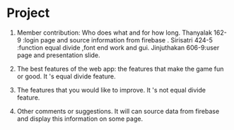 # Project
1. Member contribution: Who does what and for how long.
Thanyalak 162-9 :login page and source information from firebase .
Sirisatri 424-5 :function equal divide ,font end work and gui.
Jinjuthakan 606-9:user page and presentation slide.

2. The best features of the web app: the features that make the game fun or good.
It 's equal divide feature.
3. The features that you would like to improve.
It 's not equal divide feature.
4. Other comments or suggestions.
It will can source data from firebase and display this information on some page.
